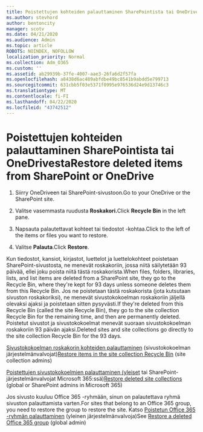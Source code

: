 ```yaml
---
title: Poistettujen kohteiden palauttaminen SharePointista tai OneDrivesta
ms.author: stevhord
author: bentoncity
manager: scotv
ms.date: 04/21/2020
ms.audience: Admin
ms.topic: article
ROBOTS: NOINDEX, NOFOLLOW
localization_priority: Normal
ms.collection: Adm_O365
ms.custom: ''
ms.assetid: ab29939b-37fe-4007-aae3-26fa6d2f57fa
ms.openlocfilehash: a8438d6ac489abfdbe49bc8541b9abdd5e799713
ms.sourcegitcommit: 631cbb5f03e5371f0995e976536d24e9d13746c3
ms.translationtype: MT
ms.contentlocale: fi-FI
ms.lasthandoff: 04/22/2020
ms.locfileid: "43742512"
---
```

# <a name="restore-deleted-items-from-sharepoint-or-onedrive"></a><span data-ttu-id="e1601-102">Poistettujen kohteiden palauttaminen SharePointista tai OneDrivesta</span><span class="sxs-lookup"><span data-stu-id="e1601-102">Restore deleted items from SharePoint or OneDrive</span></span>

1. <span data-ttu-id="e1601-103">Siirry OneDriveen tai SharePoint-sivustoon.</span><span class="sxs-lookup"><span data-stu-id="e1601-103">Go to your OneDrive or the SharePoint site.</span></span>
    
2. <span data-ttu-id="e1601-104">Valitse vasemmasta ruudusta **Roskakori.**</span><span class="sxs-lookup"><span data-stu-id="e1601-104">Click **Recycle Bin** in the left pane.</span></span> 
    
3. <span data-ttu-id="e1601-105">Napsauta palautettavat kohteet tai tiedostot -kohtaa.</span><span class="sxs-lookup"><span data-stu-id="e1601-105">Click to the left of the items or files you want to restore.</span></span>
    
4. <span data-ttu-id="e1601-106">Valitse **Palauta**.</span><span class="sxs-lookup"><span data-stu-id="e1601-106">Click **Restore**.</span></span> 
    
<span data-ttu-id="e1601-107">Kun tiedostot, kansiot, kirjastot, luettelot ja luettelokohteet poistetaan SharePoint-sivustosta, ne menevät roskakoriin, jossa niitä säilytetään 93 päivää, ellei joku poista niitä tästä roskakorista.</span><span class="sxs-lookup"><span data-stu-id="e1601-107">When files, folders, libraries, lists, and list items are deleted from a SharePoint site, they go to the Recycle Bin, where they're kept for 93 days unless someone deletes them from this Recycle Bin.</span></span> <span data-ttu-id="e1601-108">Jos ne poistetaan tästä roskakorista (jota kutsutaan sivuston roskakoriksi), ne menevät sivustokokoelman roskakoriin jäljellä olevaksi ajaksi ja poistetaan sitten pysyvästi.</span><span class="sxs-lookup"><span data-stu-id="e1601-108">If they're deleted from this Recycle Bin (called the site Recycle Bin), they go to the site collection Recycle Bin for the remaining time, and then are permanently deleted.</span></span> <span data-ttu-id="e1601-109">Poistetut sivustot ja sivustokokoelmat menevät suoraan sivustokokoelman roskakoriin 93 päivän ajaksi.</span><span class="sxs-lookup"><span data-stu-id="e1601-109">Deleted sites and site collections go directly to the site collection Recycle Bin for the 93 days.</span></span>
  
<span data-ttu-id="e1601-110">[Sivustokokoelman roskakorin kohteiden palauttaminen](https://go.microsoft.com/fwlink/?linkid=867800) (sivustokokoelman järjestelmänvalvojat)</span><span class="sxs-lookup"><span data-stu-id="e1601-110">[Restore items in the site collection Recycle Bin](https://go.microsoft.com/fwlink/?linkid=867800) (site collection admins)</span></span> 
  
<span data-ttu-id="e1601-111">[Poistettujen sivustokokoelmien palauttaminen (yleiset](https://go.microsoft.com/fwlink/?linkid=867660) tai SharePoint-järjestelmänvalvojat Microsoft 365:ssä)</span><span class="sxs-lookup"><span data-stu-id="e1601-111">[Restore deleted site collections](https://go.microsoft.com/fwlink/?linkid=867660) (global or SharePoint admins in Microsoft 365)</span></span> 
  
<span data-ttu-id="e1601-112">Jos sivusto kuuluu Office 365 -ryhmään, sinun on palautettava ryhmä sivuston palauttamista varten.</span><span class="sxs-lookup"><span data-stu-id="e1601-112">For sites that belong to an Office 365 group, you need to restore the group to restore the site.</span></span> <span data-ttu-id="e1601-113">Katso [Poistetun Office 365 -ryhmän palauttaminen](https://go.microsoft.com/fwlink/?linkid=867802) (yleinen järjestelmänvalvoja)</span><span class="sxs-lookup"><span data-stu-id="e1601-113">See [Restore a deleted Office 365 group](https://go.microsoft.com/fwlink/?linkid=867802) (global admin)</span></span> 
  

